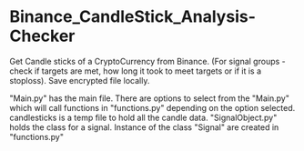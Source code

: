 # Binance_CandleStick_Analysis-Checker
Get Candle sticks of a CryptoCurrency from Binance. (For signal groups - check if targets are met, how long it took to meet targets or if it is a stoploss). Save encrypted file locally. 


"Main.py" has the main file. 
There are options to select from the "Main.py" which will call functions in "functions.py" depending on the option selected.
candlesticks is a temp file to hold all the candle data.
"SignalObject.py" holds the class for a signal. Instance of the class "Signal" are created in "functions.py"

